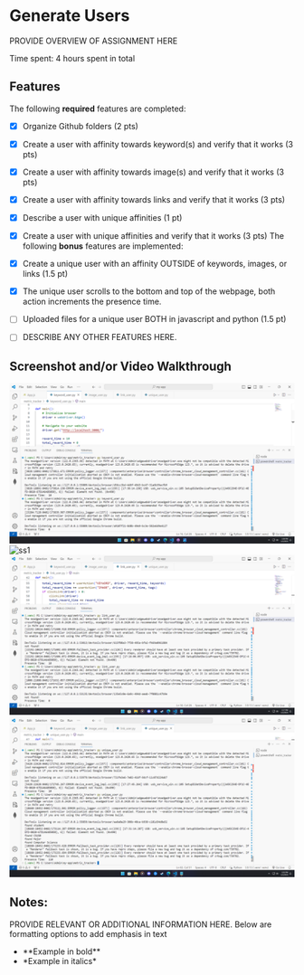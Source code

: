 # Generate Users

PROVIDE OVERVIEW OF ASSIGNMENT HERE

Time spent: 4 hours spent in total

## Features

The following **required** features are completed:

- [x] Organize Github folders (2 pts)
- [x] Create a user with affinity towards keyword(s) and verify that it works (3 pts)
- [x] Create a user with affinity towards image(s) and verify that it works (3 pts)
- [x] Create a user with affinity towards links and verify that it works (3 pts)
- [x] Describe a user with unique affinities (1 pt)
- [x] Create a user with unique affinities and verify that it works (3 pts)
The following **bonus** features are implemented:

- [x] Create a unique user with an affinity OUTSIDE of keywords, images, or links (1.5 pt)
- [x] The unique user scrolls to the bottom and top of the webpage, both action increments the presence time.
- [ ] Uploaded files for a unique user BOTH in javascript and python (1.5 pt)
- [ ] DESCRIBE ANY OTHER FEATURES HERE.

## Screenshot and/or Video Walkthrough

<img src="./images/keyword_output.png" title='screenshot 1' width='' alt='ss1' />
<img src="./images/iamge_output.png" title='screenshot 1' width='' alt='ss1' />
<img src="./images/link_output.png" title='screenshot 1' width='' alt='ss1' />
<img src="./images/unique_output.png" title='screenshot 1' width='' alt='ss1' />


## Notes:
PROVIDE RELEVANT OR ADDITIONAL INFORMATION HERE. Below are formatting options to add emphasis in text
<ul>
  <li>**Example in bold**</li>
  <li>*Example in italics*</li>
</ul>
